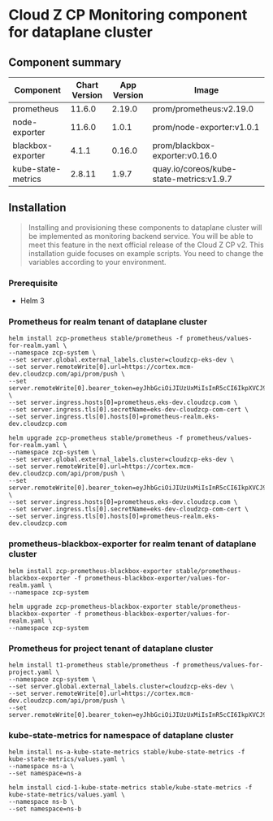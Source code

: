 # Cloud Z CP Monitoring component for dataplane cluster

## Component summary

| Component          | Chart Version | App Version | Image
| ---                | ---           | ---         | ---
| prometheus         | 11.6.0        | 2.19.0      | prom/prometheus:v2.19.0
| node-exporter      | 11.6.0        | 1.0.1       | prom/node-exporter:v1.0.1
| blackbox-exporter  | 4.1.1         | 0.16.0      | prom/blackbox-exporter:v0.16.0
| kube-state-metrics | 2.8.11        | 1.9.7       | quay.io/coreos/kube-state-metrics:v1.9.7

## Installation

> Installing and provisioning these components to dataplane cluster will be implemented as monitoring backend service.
> You will be able to meet this feature in the next official release of the Cloud Z CP v2.
> This installation guide focuses on example scripts.
> You need to change the variables according to your environment.

### Prerequisite

* Helm 3

### Prometheus for realm tenant of dataplane cluster

```shell script
helm install zcp-prometheus stable/prometheus -f prometheus/values-for-realm.yaml \
--namespace zcp-system \
--set server.global.external_labels.cluster=cloudzcp-eks-dev \
--set server.remoteWrite[0].url=https://cortex.mcm-dev.cloudzcp.com/api/prom/push \
--set server.remoteWrite[0].bearer_token=eyJhbGciOiJIUzUxMiIsInR5cCI6IkpXVCJ9.eyJ0ZW5hbnRfaWQiOiJza2NjIn0.Yh7te2ZzIPSxEBqNq6k1_PMdk851vttqhsrvdjnrrPJblQSaNnrxqbAYySkYaZC1LmDBGR0N9fcyVsfyt2weug \
--set server.ingress.hosts[0]=prometheus.eks-dev.cloudzcp.com \
--set server.ingress.tls[0].secretName=eks-dev-cloudzcp-com-cert \
--set server.ingress.tls[0].hosts[0]=prometheus-realm.eks-dev.cloudzcp.com
```

```shell script
helm upgrade zcp-prometheus stable/prometheus -f prometheus/values-for-realm.yaml \
--namespace zcp-system \
--set server.global.external_labels.cluster=cloudzcp-eks-dev \
--set server.remoteWrite[0].url=https://cortex.mcm-dev.cloudzcp.com/api/prom/push \
--set server.remoteWrite[0].bearer_token=eyJhbGciOiJIUzUxMiIsInR5cCI6IkpXVCJ9.eyJ0ZW5hbnRfaWQiOiJza2NjIn0.Yh7te2ZzIPSxEBqNq6k1_PMdk851vttqhsrvdjnrrPJblQSaNnrxqbAYySkYaZC1LmDBGR0N9fcyVsfyt2weug \
--set server.ingress.hosts[0]=prometheus.eks-dev.cloudzcp.com \
--set server.ingress.tls[0].secretName=eks-dev-cloudzcp-com-cert \
--set server.ingress.tls[0].hosts[0]=prometheus-realm.eks-dev.cloudzcp.com
```

### prometheus-blackbox-exporter for realm tenant of dataplane cluster

```shell script
helm install zcp-prometheus-blackbox-exporter stable/prometheus-blackbox-exporter -f prometheus-blackbox-exporter/values-for-realm.yaml \
--namespace zcp-system
```

```shell script
helm upgrade zcp-prometheus-blackbox-exporter stable/prometheus-blackbox-exporter -f prometheus-blackbox-exporter/values-for-realm.yaml \
--namespace zcp-system
```

### Prometheus for project tenant of dataplane cluster

```shell script
helm install t1-prometheus stable/prometheus -f prometheus/values-for-project.yaml \
--namespace zcp-system \
--set server.global.external_labels.cluster=cloudzcp-eks-dev \
--set server.remoteWrite[0].url=https://cortex.mcm-dev.cloudzcp.com/api/prom/push \
--set server.remoteWrite[0].bearer_token=eyJhbGciOiJIUzUxMiIsInR5cCI6IkpXVCJ9.eyJ0ZW5hbnRfaWQiOiJ0MSJ9.i4xQU9mrSKxAqDiIP7iS2vJjMAQo02NpVCXqWd0IceQPRFHYX86Xrsz8QnTFa_SQJoYUt17ay7GegMptbbZH0w
```

### kube-state-metrics for namespace of dataplane cluster

```shell script
helm install ns-a-kube-state-metrics stable/kube-state-metrics -f kube-state-metrics/values.yaml \
--namespace ns-a \
--set namespace=ns-a
```

```shell script
helm install cicd-1-kube-state-metrics stable/kube-state-metrics -f kube-state-metrics/values.yaml \
--namespace ns-b \
--set namespace=ns-b
```